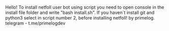 Hello! To install netfoll user bot using script you need to open console in the install file folder and write "bash install.sh". If you haven`t install git and python3 select in script number 2, before installing netfoll! by primelog. telegram - t.me/primelogdev
